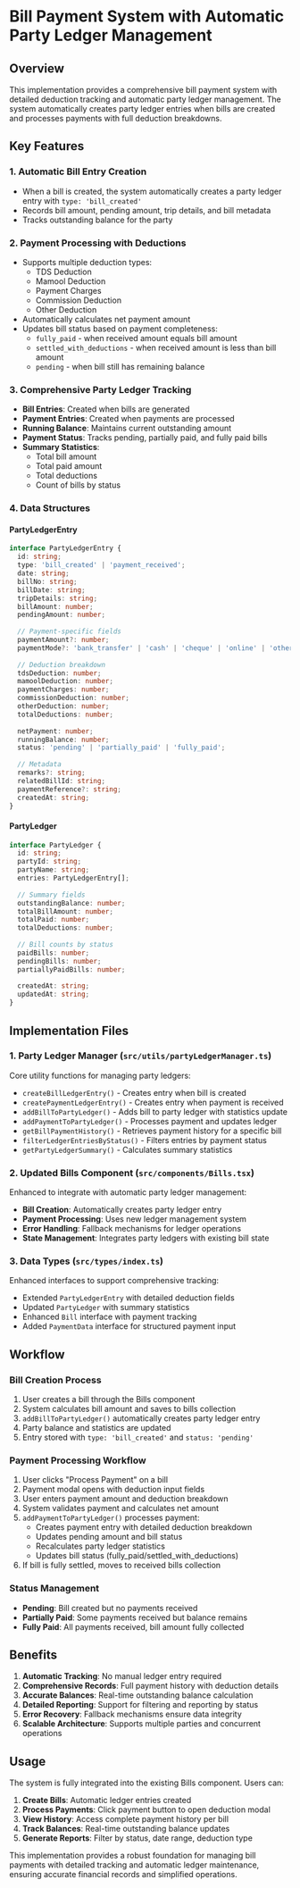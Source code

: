 # Bill Payment System with Automatic Party Ledger Management

## Overview
This implementation provides a comprehensive bill payment system with detailed deduction tracking and automatic party ledger management. The system automatically creates party ledger entries when bills are created and processes payments with full deduction breakdowns.

## Key Features

### 1. Automatic Bill Entry Creation
- When a bill is created, the system automatically creates a party ledger entry with `type: 'bill_created'`
- Records bill amount, pending amount, trip details, and bill metadata
- Tracks outstanding balance for the party

### 2. Payment Processing with Deductions
- Supports multiple deduction types:
  - TDS Deduction
  - Mamool Deduction
  - Payment Charges
  - Commission Deduction
  - Other Deduction
- Automatically calculates net payment amount
- Updates bill status based on payment completeness:
  - `fully_paid` - when received amount equals bill amount
  - `settled_with_deductions` - when received amount is less than bill amount
  - `pending` - when bill still has remaining balance

### 3. Comprehensive Party Ledger Tracking
- **Bill Entries**: Created when bills are generated
- **Payment Entries**: Created when payments are processed
- **Running Balance**: Maintains current outstanding amount
- **Payment Status**: Tracks pending, partially paid, and fully paid bills
- **Summary Statistics**: 
  - Total bill amount
  - Total paid amount
  - Total deductions
  - Count of bills by status

### 4. Data Structures

#### PartyLedgerEntry
```typescript
interface PartyLedgerEntry {
  id: string;
  type: 'bill_created' | 'payment_received';
  date: string;
  billNo: string;
  billDate: string;
  tripDetails: string;
  billAmount: number;
  pendingAmount: number;
  
  // Payment-specific fields
  paymentAmount?: number;
  paymentMode?: 'bank_transfer' | 'cash' | 'cheque' | 'online' | 'other';
  
  // Deduction breakdown
  tdsDeduction: number;
  mamoolDeduction: number;
  paymentCharges: number;
  commissionDeduction: number;
  otherDeduction: number;
  totalDeductions: number;
  
  netPayment: number;
  runningBalance: number;
  status: 'pending' | 'partially_paid' | 'fully_paid';
  
  // Metadata
  remarks?: string;
  relatedBillId: string;
  paymentReference?: string;
  createdAt: string;
}
```

#### PartyLedger
```typescript
interface PartyLedger {
  id: string;
  partyId: string;
  partyName: string;
  entries: PartyLedgerEntry[];
  
  // Summary fields
  outstandingBalance: number;
  totalBillAmount: number;
  totalPaid: number;
  totalDeductions: number;
  
  // Bill counts by status
  paidBills: number;
  pendingBills: number;
  partiallyPaidBills: number;
  
  createdAt: string;
  updatedAt: string;
}
```

## Implementation Files

### 1. Party Ledger Manager (`src/utils/partyLedgerManager.ts`)
Core utility functions for managing party ledgers:

- `createBillLedgerEntry()` - Creates entry when bill is created
- `createPaymentLedgerEntry()` - Creates entry when payment is received
- `addBillToPartyLedger()` - Adds bill to party ledger with statistics update
- `addPaymentToPartyLedger()` - Processes payment and updates ledger
- `getBillPaymentHistory()` - Retrieves payment history for a specific bill
- `filterLedgerEntriesByStatus()` - Filters entries by payment status
- `getPartyLedgerSummary()` - Calculates summary statistics

### 2. Updated Bills Component (`src/components/Bills.tsx`)
Enhanced to integrate with automatic party ledger management:

- **Bill Creation**: Automatically creates party ledger entry
- **Payment Processing**: Uses new ledger management system
- **Error Handling**: Fallback mechanisms for ledger operations
- **State Management**: Integrates party ledgers with existing bill state

### 3. Data Types (`src/types/index.ts`)
Enhanced interfaces to support comprehensive tracking:

- Extended `PartyLedgerEntry` with detailed deduction fields
- Updated `PartyLedger` with summary statistics
- Enhanced `Bill` interface with payment tracking
- Added `PaymentData` interface for structured payment input

## Workflow

### Bill Creation Process
1. User creates a bill through the Bills component
2. System calculates bill amount and saves to bills collection
3. `addBillToPartyLedger()` automatically creates party ledger entry
4. Party balance and statistics are updated
5. Entry stored with `type: 'bill_created'` and `status: 'pending'`

### Payment Processing Workflow
1. User clicks "Process Payment" on a bill
2. Payment modal opens with deduction input fields
3. User enters payment amount and deduction breakdown
4. System validates payment and calculates net amount
5. `addPaymentToPartyLedger()` processes payment:
   - Creates payment entry with detailed deduction breakdown
   - Updates pending amount and bill status
   - Recalculates party ledger statistics
   - Updates bill status (fully_paid/settled_with_deductions)
6. If bill is fully settled, moves to received bills collection

### Status Management
- **Pending**: Bill created but no payments received
- **Partially Paid**: Some payments received but balance remains
- **Fully Paid**: All payments received, bill amount fully collected

## Benefits

1. **Automatic Tracking**: No manual ledger entry required
2. **Comprehensive Records**: Full payment history with deduction details
3. **Accurate Balances**: Real-time outstanding balance calculation
4. **Detailed Reporting**: Support for filtering and reporting by status
5. **Error Recovery**: Fallback mechanisms ensure data integrity
6. **Scalable Architecture**: Supports multiple parties and concurrent operations

## Usage

The system is fully integrated into the existing Bills component. Users can:

1. **Create Bills**: Automatic ledger entries created
2. **Process Payments**: Click payment button to open deduction modal
3. **View History**: Access complete payment history per bill
4. **Track Balances**: Real-time outstanding balance updates
5. **Generate Reports**: Filter by status, date range, deduction type

This implementation provides a robust foundation for managing bill payments with detailed tracking and automatic ledger maintenance, ensuring accurate financial records and simplified operations.
